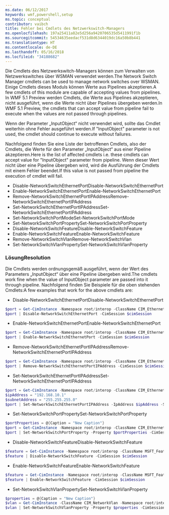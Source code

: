 ```yaml
---
ms.date: 06/12/2017
keywords: wmf,powershell,setup
ms.topic: conceptual
contributor: vaibch
title: Fehler bei Cmdlets des Netzwerkswitch-Managers
ms.openlocfilehash: 197a25411a82e5d256a9420706535d5411991f1b
ms.sourcegitcommit: 54534635eedacf531d8d6344019dc16a50b8b441
ms.translationtype: HT
ms.contentlocale: de-DE
ms.lasthandoff: 05/16/2018
ms.locfileid: "34188682"
---
```

<span data-ttu-id="bf03a-103">Die Cmdlets des Netzwerkswitch-Managers können zum Verwalten von Netzwerkswitches über WSMAN verwendet werden.</span><span class="sxs-lookup"><span data-stu-id="bf03a-103">The Network Switch Manager cmdlets can be used to manage network switches over WSMAN.</span></span>
<span data-ttu-id="bf03a-104">Einige Cmdlets dieses Moduls können Werte aus Pipelines akzeptieren.</span><span class="sxs-lookup"><span data-stu-id="bf03a-104">A few cmdlets of this module are capable of accepting values from pipelines.</span></span>
<span data-ttu-id="bf03a-105">In WMF 5.1 Preview werden Cmdlets, die Werte aus Pipelines akzeptieren, nicht ausgeführt, wenn die Werte nicht über Pipelines übergeben werden.</span><span class="sxs-lookup"><span data-stu-id="bf03a-105">In WMF 5.1 Preview, the cmdlets that can accept value from pipeline fail to execute when the values are not passed through pipelines.</span></span>

<span data-ttu-id="bf03a-106">Wenn der Parameter „InputObject“ nicht verwendet wird, sollte das Cmdlet weiterhin ohne Fehler ausgeführt werden.</span><span class="sxs-lookup"><span data-stu-id="bf03a-106">If "InputObject" parameter is not used, the cmdlet should continue to execute without failures.</span></span>

<span data-ttu-id="bf03a-107">Nachfolgend finden Sie eine Liste der betroffenen Cmdlets, also der Cmdlets, die Werte für den Parameter „InputObject“ aus einer Pipeline akzeptieren.</span><span class="sxs-lookup"><span data-stu-id="bf03a-107">Here is the list of affected cmdlets i.e. these cmdlets can accept value for "InputObject" parameter from pipeline.</span></span>
<span data-ttu-id="bf03a-108">Wenn dieser Wert nicht über eine Pipeline übergeben wird, wird die Ausführung der Cmdlets mit einem Fehler beendet.</span><span class="sxs-lookup"><span data-stu-id="bf03a-108">If this value is not passed from pipeline the execution of cmdlet will fail.</span></span>

- <span data-ttu-id="bf03a-109">Disable-NetworkSwitchEthernetPort</span><span class="sxs-lookup"><span data-stu-id="bf03a-109">Disable-NetworkSwitchEthernetPort</span></span>
- <span data-ttu-id="bf03a-110">Enable-NetworkSwitchEthernetPort</span><span class="sxs-lookup"><span data-stu-id="bf03a-110">Enable-NetworkSwitchEthernetPort</span></span>
- <span data-ttu-id="bf03a-111">Remove-NetworkSwitchEthernetPortIPAddress</span><span class="sxs-lookup"><span data-stu-id="bf03a-111">Remove-NetworkSwitchEthernetPortIPAddress</span></span>
- <span data-ttu-id="bf03a-112">Set-NetworkSwitchEthernetPortIPAddress</span><span class="sxs-lookup"><span data-stu-id="bf03a-112">Set-NetworkSwitchEthernetPortIPAddress</span></span>
- <span data-ttu-id="bf03a-113">Set-NetworkSwitchPortMode</span><span class="sxs-lookup"><span data-stu-id="bf03a-113">Set-NetworkSwitchPortMode</span></span>
- <span data-ttu-id="bf03a-114">Set-NetworkSwitchPortProperty</span><span class="sxs-lookup"><span data-stu-id="bf03a-114">Set-NetworkSwitchPortProperty</span></span>
- <span data-ttu-id="bf03a-115">Disable-NetworkSwitchFeature</span><span class="sxs-lookup"><span data-stu-id="bf03a-115">Disable-NetworkSwitchFeature</span></span>
- <span data-ttu-id="bf03a-116">Enable-NetworkSwitchFeature</span><span class="sxs-lookup"><span data-stu-id="bf03a-116">Enable-NetworkSwitchFeature</span></span>
- <span data-ttu-id="bf03a-117">Remove-NetworkSwitchVlan</span><span class="sxs-lookup"><span data-stu-id="bf03a-117">Remove-NetworkSwitchVlan</span></span>
- <span data-ttu-id="bf03a-118">Set-NetworkSwitchVlanProperty</span><span class="sxs-lookup"><span data-stu-id="bf03a-118">Set-NetworkSwitchVlanProperty</span></span>

### <a name="resolution"></a><span data-ttu-id="bf03a-119">Lösung</span><span class="sxs-lookup"><span data-stu-id="bf03a-119">Resolution</span></span>
<span data-ttu-id="bf03a-120">Die Cmdlets werden ordnungsgemäß ausgeführt, wenn der Wert des Parameters „InputObject“ über eine Pipeline übergeben wird.</span><span class="sxs-lookup"><span data-stu-id="bf03a-120">The cmdlets work fine when the value of InputObject parameter are passed into it through pipeline.</span></span> <span data-ttu-id="bf03a-121">Nachfolgend finden Sie Beispiele für die oben stehenden Cmdlets:</span><span class="sxs-lookup"><span data-stu-id="bf03a-121">A few examples that work for the above cmdlets are:</span></span>

- <span data-ttu-id="bf03a-122">Disable-NetworkSwitchEthernetPort</span><span class="sxs-lookup"><span data-stu-id="bf03a-122">Disable-NetworkSwitchEthernetPort</span></span>
```powershell
$port = Get-CimInstance -Namespace root/interop -ClassName CIM_EthernetPort -CimSession $cimSession | Select-Object -First 1
$port | Disable-NetworkSwitchEthernetPort -CimSession $cimSession
```

- <span data-ttu-id="bf03a-123">Enable-NetworkSwitchEthernetPort</span><span class="sxs-lookup"><span data-stu-id="bf03a-123">Enable-NetworkSwitchEthernetPort</span></span>
```powershell
$port = Get-CimInstance -Namespace root/interop -ClassName CIM_EthernetPort -CimSession $cimSession | Select-Object -First 1
$port | Enable-NetworkSwitchEthernetPort -CimSession $cimSession
```

- <span data-ttu-id="bf03a-124">Remove-NetworkSwitchEthernetPortIPAddress</span><span class="sxs-lookup"><span data-stu-id="bf03a-124">Remove-NetworkSwitchEthernetPortIPAddress</span></span>
```powershell
$port = Get-CimInstance -Namespace root/interop -ClassName CIM_EthernetPort -CimSession $cimSession | Select-Object -First 1
$port | Remove-NetworkSwitchEthernetPortIPAddress -CimSession $cimSession
```

- <span data-ttu-id="bf03a-125">Set-NetworkSwitchEthernetPortIPAddress</span><span class="sxs-lookup"><span data-stu-id="bf03a-125">Set-NetworkSwitchEthernetPortIPAddress</span></span>
```powershell
$port = Get-CimInstance -Namespace root/interop -ClassName CIM_EthernetPort -CimSession $cimSession | Select-Object -First 1
$ipAddress = "192.168.10.1"
$subnetAddress = "255.255.255.0"
$port | Set-NetworkSwitchEthernetPortIPAddress -IpAddress $ipAddress -SubnetAddress $subnetAddress -CimSession $cimSession
```

- <span data-ttu-id="bf03a-126">Set-NetworkSwitchPortProperty</span><span class="sxs-lookup"><span data-stu-id="bf03a-126">Set-NetworkSwitchPortProperty</span></span>
```powershell
$portProperties = @{Caption = "New Caption"}
$port = Get-CimInstance -Namespace root/interop -ClassName CIM_EthernetPort -CimSession $cimSession | Select-Object -First 1
$port | Set-NetworkSwitchPortProperty -Property $portProperties -CimSession $cimSession
```

- <span data-ttu-id="bf03a-127">Disable-NetworkSwitchFeature</span><span class="sxs-lookup"><span data-stu-id="bf03a-127">Disable-NetworkSwitchFeature</span></span>
```powershell
$feature = Get-CimInstance -Namespace root/interop -ClassName MSFT_Feature -CimSession $cimSession | Select-Object -First 1
$feature | Disable-NetworkSwitchFeature -CimSession $cimSession
```

- <span data-ttu-id="bf03a-128">Enable-NetworkSwitchFeature</span><span class="sxs-lookup"><span data-stu-id="bf03a-128">Enable-NetworkSwitchFeature</span></span>
```powershell
$feature = Get-CimInstance -Namespace root/interop -ClassName MSFT_Feature -CimSession $cimSession | Select-Object -First 1
$feature | Enable-NetworkSwitchFeature -CimSession $cimSession
```

- <span data-ttu-id="bf03a-129">Set-NetworkSwitchVlanProperty</span><span class="sxs-lookup"><span data-stu-id="bf03a-129">Set-NetworkSwitchVlanProperty</span></span>
```powershell
$properties = @{Caption = "New Caption"}
$vlan = Get-CimInstance -ClassName CIM_NetworkVlan -Namespace root/interop -CimSession $cimSession | Select-Object -First 1
$vlan | Set-NetworkSwitchVlanProperty -Property $properties -CimSession $cimSession
```
